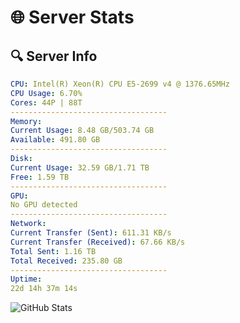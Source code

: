 # 🌐 Server Stats
## 🔍 Server Info
```yaml
CPU: Intel(R) Xeon(R) CPU E5-2699 v4 @ 1376.65MHz
CPU Usage: 6.70%
Cores: 44P | 88T
-----------------------------------
Memory:
Current Usage: 8.48 GB/503.74 GB
Available: 491.80 GB
-----------------------------------
Disk:
Current Usage: 32.59 GB/1.71 TB
Free: 1.59 TB
-----------------------------------
GPU:
No GPU detected
-----------------------------------
Network:
Current Transfer (Sent): 611.31 KB/s
Current Transfer (Received): 67.66 KB/s
Total Sent: 1.16 TB
Total Received: 235.80 GB
-----------------------------------
Uptime:
22d 14h 37m 14s
```
![GitHub Stats](https://img.shields.io/badge/Updated-2025-05-12_07:46:02-blue)